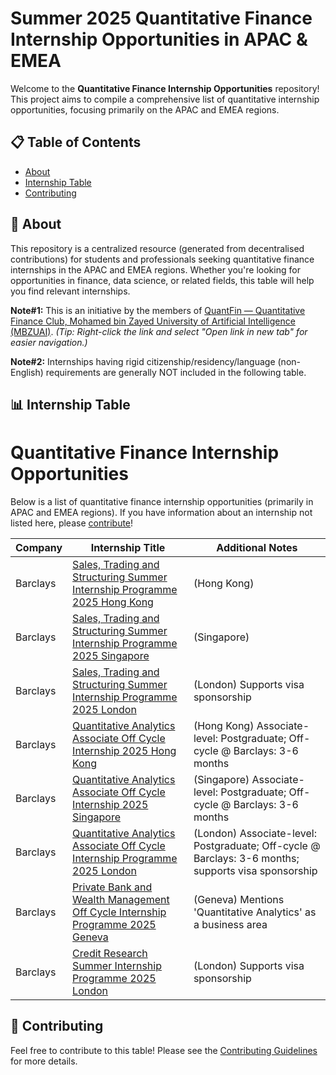 # Summer 2025 Quantitative Finance Internship Opportunities in APAC & EMEA

Welcome to the **Quantitative Finance Internship Opportunities** repository! This project aims to compile a comprehensive list of quantitative internship opportunities, focusing primarily on the APAC and EMEA regions.

## 📋 Table of Contents
- [About](#about)
- [Internship Table](#internship-table)
- [Contributing](#contributing)

## 🌟 About

This repository is a centralized resource (generated from decentralised contributions) for students and professionals seeking quantitative finance internships in the APAC and EMEA regions. Whether you're looking for opportunities in finance, data science, or related fields, this table will help you find relevant internships.

**Note#1:** This is an initiative by the members of [QuantFin — Quantitative Finance Club, Mohamed bin Zayed University of Artificial Intelligence (MBZUAI)](https://www.thequantfin.com/). *(Tip: Right-click the link and select "Open link in new tab" for easier navigation.)*

**Note#2:** Internships having rigid citizenship/residency/language (non-English) requirements are generally NOT included in the following table.

## 📊 Internship Table

# Quantitative Finance Internship Opportunities

Below is a list of quantitative finance internship opportunities (primarily in APAC and EMEA regions). If you have information about an internship not listed here, please [contribute](#contributing)!

| **Company**          | **Internship Title**   | **Additional Notes**            |
|----------------------|------------------------|---------------------------------|
| Barclays    | [Sales, Trading and Structuring Summer Internship Programme 2025 Hong Kong](https://search.jobs.barclays/job/hong-kong/sales-trading-and-structuring-summer-internship-programme-2025-hong-kong/13015/68267852816) | (Hong Kong)                 |
| Barclays    | [Sales, Trading and Structuring Summer Internship Programme 2025 Singapore](https://search.jobs.barclays/job/singapore/sales-trading-and-structuring-summer-internship-programme-2025-singapore/13015/68267838288) | (Singapore)                |
| Barclays    | [Sales, Trading and Structuring Summer Internship Programme 2025 London](https://search.jobs.barclays/job/london/sales-trading-and-structuring-summer-internship-programme-2025-london/13015/69473753824) | (London) Supports visa sponsorship                |
| Barclays    | [Quantitative Analytics Associate Off Cycle Internship 2025 Hong Kong](https://search.jobs.barclays/job/hong-kong/quantitative-analytics-associate-off-cycle-internship-2025-hong-kong/13015/69192544912) | (Hong Kong) Associate-level: Postgraduate; Off-cycle @ Barclays: 3-6 months                |
| Barclays    | [Quantitative Analytics Associate Off Cycle Internship 2025 Singapore](https://search.jobs.barclays/job/singapore/quantitative-analytics-associate-off-cycle-internship-2025-singapore/13015/69192544800) | (Singapore) Associate-level: Postgraduate; Off-cycle @ Barclays: 3-6 months                |
| Barclays    | [Quantitative Analytics Associate Off Cycle Internship Programme 2025 London](https://search.jobs.barclays/job/london/quantitative-analytics-associate-off-cycle-internship-programme-2025-london/13015/69632947296) | (London) Associate-level: Postgraduate; Off-cycle @ Barclays: 3-6 months; supports visa sponsorship                |
| Barclays    | [Private Bank and Wealth Management Off Cycle Internship Programme 2025 Geneva](https://search.jobs.barclays/job/geneva/private-bank-and-wealth-management-off-cycle-internship-programme-2025-geneva/13015/69816252992) | (Geneva) Mentions 'Quantitative Analytics' as a business area                |
| Barclays    | [Credit Research Summer Internship Programme 2025 London](https://search.jobs.barclays/job/london/credit-research-summer-internship-programme-2025-london/13015/69486746384#anchor-description) | (London) Supports visa sponsorship             |

## 🤝 Contributing

Feel free to contribute to this table! Please see the [Contributing Guidelines](CONTRIBUTING.md) for more details.
